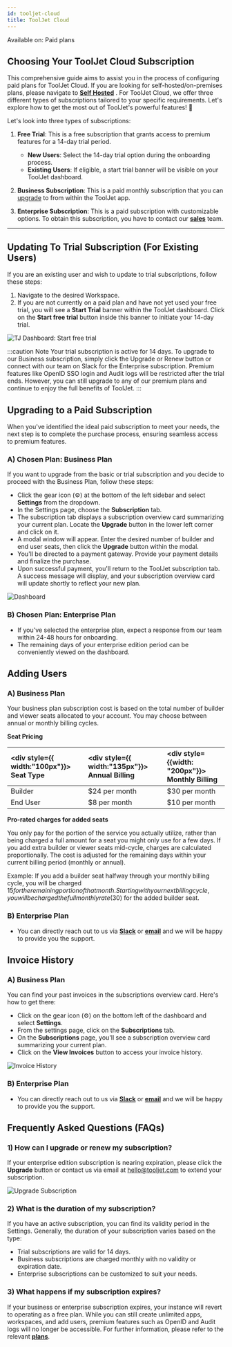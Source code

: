 ```yaml
---
id: tooljet-cloud
title: ToolJet Cloud
---
```


<div className='badge badge--primary heading-badge'>Available on: Paid plans</div>

## Choosing Your ToolJet Cloud Subscription

This comprehensive guide aims to assist you in the process of configuring paid plans for ToolJet Cloud. If you are looking for self-hosted/on-premises plans, please navigate to **[Self Hosted](/docs/org-management/licensing/self-hosted)** . For ToolJet Cloud, we offer three different types of subscriptions tailored to your specific requirements. Let's explore how to get the most out of ToolJet's powerful features! 🚀

Let's look into three types of subscriptions:

1. **Free Trial**: This is a free subscription that grants access to premium features for a 14-day trial period.

   - **New Users**: Select the 14-day trial option during the onboarding process.
   - **Existing Users**: If eligible, a start trial banner will be visible on your ToolJet dashboard.

2. **Business Subscription**: This is a paid monthly subscription that you can [upgrade](#a-chosen-plan-business-plan) to from within the ToolJet app.
3. **Enterprise Subscription**: This is a paid subscription with customizable options. To obtain this subscription, you have to contact our **[sales](https://tooljet.com/slack)** team.

---

## Updating To Trial Subscription (For Existing Users)

If you are an existing user and wish to update to trial subscriptions, follow these steps:

1. Navigate to the desired Workspace.
2. If you are not currently on a paid plan and have not yet used your free trial, you will see a **Start Trial** banner within the ToolJet dashboard. Click on the **Start free trial** button inside this banner to initiate your 14-day trial.

<div style={{textAlign: 'center'}}>

<img className="screenshot-full" src="/img/licensing/dashboard-free-trial.png" alt="TJ Dashboard: Start free trial" />

</div>

:::caution Note
Your trial subscription is active for 14 days. To upgrade to our Business subscription, simply click the Upgrade or Renew button or connect with our team on Slack for the Enterprise subscription. Premium features like OpenID SSO login and Audit logs will be restricted after the trial ends. However, you can still upgrade to any of our premium plans and continue to enjoy the full benefits of ToolJet.
:::

## Upgrading to a Paid Subscription

When you've identified the ideal paid subscription to meet your needs, the next step is to complete the purchase process, ensuring seamless access to premium features.

### A) Chosen Plan: Business Plan

If you want to upgrade from the basic or trial subscription and you decide to proceed with the Business Plan, follow these steps:

- Click the gear icon (⚙️) at the bottom of the left sidebar and select **Settings** from the dropdown.
- In the Settings page, choose the **Subscription** tab.
- The subscription tab displays a subscription overview card summarizing your current plan. Locate the **Upgrade** button in the lower left corner and click on it.
- A modal window will appear. Enter the desired number of builder and end user seats, then click the **Upgrade** button within the modal.
- You'll be directed to a payment gateway. Provide your payment details and finalize the purchase.
- Upon successful payment, you'll return to the ToolJet subscription tab. A success message will display, and your subscription overview card will update shortly to reflect your new plan.

<div style={{textAlign: 'center'}}>

<img className="screenshot-full" src="/img/licensing/upgrade-business-plan.gif" alt="Dashboard"/>

</div>

### B) Chosen Plan: Enterprise Plan

- If you've selected the enterprise plan, expect a response from our team within 24-48 hours for onboarding.
- The remaining days of your enterprise edition period can be conveniently viewed on the dashboard.

## Adding Users

### A) Business Plan

Your business plan subscription cost is based on the total number of builder and viewer seats allocated to your account. You may choose between annual or monthly billing cycles.

**Seat Pricing**

| <div style={{ width:"100px"}}> Seat Type </div> | <div style={{ width:"135px"}}> Annual Billing </div> | <div style={{width: "200px"}}> Monthly Billing </div>|
| :------------ | :---------- | :------------ |
| Builder     | $24 per month    | $30 per month |
| End User        | $8 per month      | $10 per month |

**Pro-rated charges for added seats**

You only pay for the portion of the service you actually utilize, rather than being charged a full amount for a seat you might only use for a few days. If you add extra builder or viewer seats mid-cycle, charges are calculated proportionally. The cost is adjusted for the remaining days within your current billing period (monthly or annual).

Example: If you add a builder seat halfway through your monthly billing cycle, you will be charged $15 for the remaining portion of that month. Starting with your next billing cycle, you will be charged the full monthly rate ($30) for the added builder seat.

### B) Enterprise Plan

- You can directly reach out to us via **[Slack](https://tooljet.com/slack)** or **[email](mailto:hello@tooljet.com)** and we will be happy to provide you the support.

## Invoice History

### A) Business Plan

You can find your past invoices in the subscriptions overview card. Here's how to get there:

- Click on the gear icon (⚙️) on the bottom left of the dashboard and select **Settings**.
- From the settings page, click on the **Subscriptions** tab.
- On the **Subscriptions** page, you'll see a subscription overview card summarizing your current plan.
- Click on the **View Invoices** button to access your invoice history.

<div style={{textAlign: 'center'}}>

<img className="screenshot-full" src="/img/licensing/invoice-history.png" alt="Invoice History" />

</div>

### B) Enterprise Plan

- You can directly reach out to us via **[Slack](https://tooljet.com/slack)** or **[email](mailto:hello@tooljet.com)** and we will be happy to provide you the support.


## Frequently Asked Questions (FAQs)

### 1) How can I upgrade or renew my subscription?

If your enterprise edition subscription is nearing expiration, please click the **Upgrade** button or contact us via email at hello@tooljet.com to extend your subscription.

<div style={{textAlign: 'center'}}>

<img className="screenshot-full" src="/img/licensing/upgrade-subscription.png" alt="Upgrade Subscription" />

</div>

### 2) What is the duration of my subscription?

If you have an active subscription, you can find its validity period in the Settings. Generally, the duration of your subscription varies based on the type:

- Trial subscriptions are valid for 14 days.
- Business subscriptions are charged monthly with no validity or expiration date.
- Enterprise subscriptions can be customized to suit your needs.

### 3) What happens if my subscription expires?

If your business or enterprise subscription expires, your instance will revert to operating as a free plan. While you can still create unlimited apps, workspaces, and add users, premium features such as OpenID and Audit logs will no longer be accessible. For further information, please refer to the relevant **[plans](https://www.tooljet.com/pricing)**.
